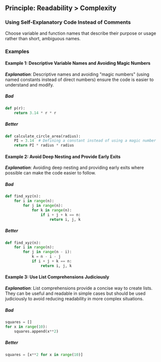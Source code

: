 ## Principle: Readability > Complexity
  
### Using Self-Explanatory Code Instead of Comments
Choose variable and function names that describe their purpose or usage rather than short, ambiguous names.

### Examples

#### Example 1: Descriptive Variable Names and Avoiding Magic Numbers

_**Explanation**_: Descriptive names and avoiding "magic numbers" (using named constants instead of direct numbers) ensure the code is easier to understand and modify.

##### Bad
```python
def p(r):
    return 3.14 * r * r
```
##### Better
```python
def calculate_circle_area(radius):
    PI = 3.14  # Defining a constant instead of using a magic number
    return PI * radius * radius
```

#### Example 2: Avoid Deep Nesting and Provide Early Exits

_**Explanation**_: Avoiding deep nesting and providing early exits where possible can make the code easier to follow.

##### Bad
```python
def find_xyz(n):
    for i in range(n):
        for j in range(n):
            for k in range(n):
                if i + j + k == n:
                    return i, j, k
```
##### Better
```python
def find_xyz(n):
    for i in range(n):
        for j in range(n - i):
            k = n - i - j
            if i + j + k == n:
                return i, j, k
```

#### Example 3: Use List Comprehensions Judiciously

_**Explanation**_: List comprehensions provide a concise way to create lists. They can be useful and readable in simple cases but should be used judiciously to avoid reducing readability in more complex situations.

##### Bad
```python
squares = []
for x in range(10):
    squares.append(x**2)
```
##### Better
```python
squares = [x**2 for x in range(10)]
```
